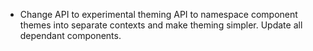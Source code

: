 - Change API to experimental theming API to namespace component themes into separate contexts and make theming simpler. Update all dependant components.